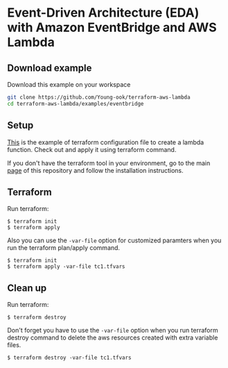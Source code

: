 # Event-Driven Architecture (EDA) with Amazon EventBridge and AWS Lambda

## Download example
Download this example on your workspace
```sh
git clone https://github.com/Young-ook/terraform-aws-lambda
cd terraform-aws-lambda/examples/eventbridge
```

## Setup
[This](https://github.com/Young-ook/terraform-aws-lambda/blob/main/examples/eventbridge/main.tf) is the example of terraform configuration file to create a lambda function. Check out and apply it using terraform command.

If you don't have the terraform tool in your environment, go to the main [page](https://github.com/Young-ook/terraform-aws-lambda) of this repository and follow the installation instructions.

## Terraform
Run terraform:
```
$ terraform init
$ terraform apply
```
Also you can use the `-var-file` option for customized paramters when you run the terraform plan/apply command.
```
$ terraform init
$ terraform apply -var-file tc1.tfvars
```

## Clean up
Run terraform:
```
$ terraform destroy
```
Don't forget you have to use the `-var-file` option when you run terraform destroy command to delete the aws resources created with extra variable files.
```
$ terraform destroy -var-file tc1.tfvars
```
